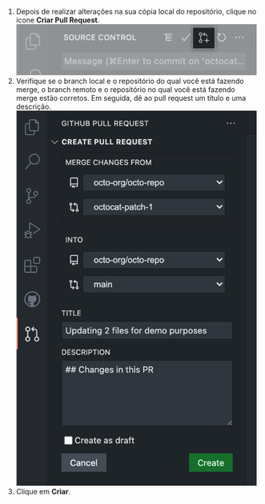 1. Depois de realizar alterações na sua cópia local do repositório, clique no ícone **Criar Pull Request**. ![Barra lateral de controle de origem com botão de staging destacado](/assets/images/help/codespaces/codespaces-commit-pr-button.png)
1. Verifique se o branch local e o repositório do qual você está fazendo merge, o branch remoto e o repositório no qual você está fazendo merge estão corretos. Em seguida, dê ao pull request um título e uma descrição. ![Barra lateral de controle de origem com botão de staging destacado](/assets/images/help/codespaces/codespaces-commit-pr.png)
1. Clique em **Criar**.
